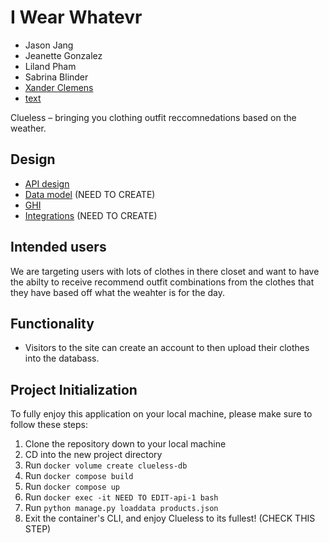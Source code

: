 # I Wear Whatevr 

- Jason Jang
- Jeanette Gonzalez
- Liland Pham
- Sabrina Blinder
- [Xander Clemens](https://gitlab.com/XanderRubio) 
- [text](https://www.google.com/ "Optional title")


Clueless – bringing you clothing outfit reccomnedations based on the weather. 

## Design

- [API design](docs/endpoints.md)
- [Data model](docs/data-model.md) (NEED TO CREATE)
- [GHI](docs/wireframe.md)
- [Integrations](docs/integrations.md) (NEED TO CREATE)

## Intended users

We are targeting users with lots of clothes in there closet and want to have the abilty to receive recommend outfit combinations from the clothes that they have based off what the weahter is for the day. 

## Functionality

- Visitors to the site can create an account to then upload their clothes into the databass.
  

## Project Initialization

To fully enjoy this application on your local machine, please make sure to follow these steps:

1. Clone the repository down to your local machine
2. CD into the new project directory
3. Run `docker volume create clueless-db`
4. Run `docker compose build`
5. Run `docker compose up`
6. Run `docker exec -it NEED TO EDIT-api-1 bash`
7. Run `python manage.py loaddata products.json`
8. Exit the container's CLI, and enjoy Clueless to its fullest! (CHECK THIS STEP)

